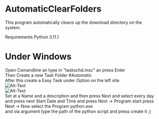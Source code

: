 AutomaticClearFolders 
=========================
This program automatically cleans up the download directory on the system.

Requirements
Python 3.11.1 
 
 
 Under Windows 
 ===============
Open Comandline an type in "taskschd.msc" an press Enter <br>
Then Create a new Task Folder #Automatic <br>
After this create a Easy Task under Option on the left site  <br> 
![Alt-Text](https://github.com/overLines/automatic/blob/main/%23py_0.png) <br>
![Alt-Text](https://github.com/overLines/automatic/blob/main/%23py_1.png) <br>
Set at a Name and a description and then press Next and select every day and press next 
Start Date and Time and press Next -> Program start press Next -> Now select the Program python.exe  
and via argument type the path of the python script and press create it ;) 
